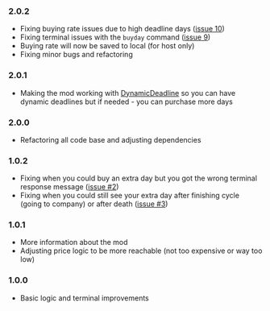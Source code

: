 ### 2.0.2
- Fixing buying rate issues due to high deadline days ([issue 10](https://github.com/ustaalon/LethalCompany.ExtraDays/issues/10))
- Fixing terminal issues with the `buyday` command ([issue 9](https://github.com/ustaalon/LethalCompany.ExtraDays/issues/9))
- Buying rate will now be saved to local (for host only)
- Fixing minor bugs and refactoring

### 2.0.1
- Making the mod working with [DynamicDeadline](https://thunderstore.io/c/lethal-company/p/Krayken/DynamicDeadline/) so you can have dynamic deadlines but if needed - you can purchase more days

### 2.0.0
- Refactoring all code base and adjusting dependencies

### 1.0.2
- Fixing when you could buy an extra day but you got the wrong terminal response message ([issue #2](https://github.com/ustaalon/LethalCompany.ExtraDays/issues/2))
- Fixing when you could still see your extra day after finishing cycle (going to company) or after death ([issue #3](https://github.com/ustaalon/LethalCompany.ExtraDays/issues/3))

### 1.0.1
- More information about the mod
- Adjusting price logic to be more reachable (not too expensive or way too low)

### 1.0.0
- Basic logic and terminal improvements